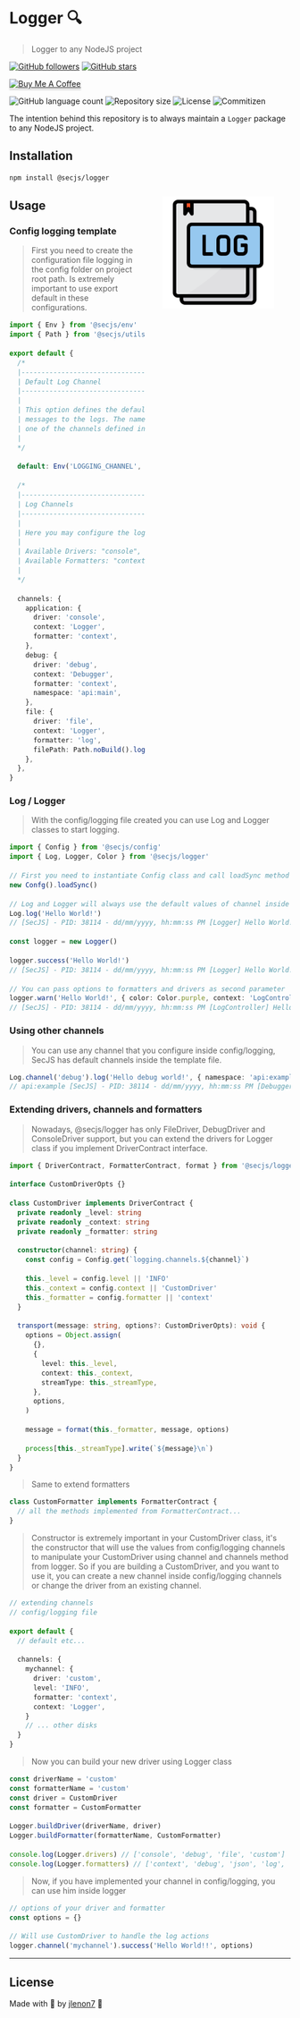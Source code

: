 # Logger 🔍

> Logger to any NodeJS project

[![GitHub followers](https://img.shields.io/github/followers/jlenon7.svg?style=social&label=Follow&maxAge=2592000)](https://github.com/jlenon7?tab=followers)
[![GitHub stars](https://img.shields.io/github/stars/secjs/logger.svg?style=social&label=Star&maxAge=2592000)](https://github.com/secjs/logger/stargazers/)

<p>
    <a href="https://www.buymeacoffee.com/secjs" target="_blank"><img src="https://www.buymeacoffee.com/assets/img/custom_images/orange_img.png" alt="Buy Me A Coffee" style="height: 41px !important;width: 174px !important;box-shadow: 0px 3px 2px 0px rgba(190, 190, 190, 0.5) !important;-webkit-box-shadow: 0px 3px 2px 0px rgba(190, 190, 190, 0.5) !important;" ></a>
</p>

<p>
  <img alt="GitHub language count" src="https://img.shields.io/github/languages/count/secjs/logger?style=for-the-badge&logo=appveyor">

  <img alt="Repository size" src="https://img.shields.io/github/repo-size/secjs/logger?style=for-the-badge&logo=appveyor">

  <img alt="License" src="https://img.shields.io/badge/license-MIT-brightgreen?style=for-the-badge&logo=appveyor">

  <img alt="Commitizen" src="https://img.shields.io/badge/commitizen-friendly-brightgreen?style=for-the-badge&logo=appveyor">
</p>

The intention behind this repository is to always maintain a `Logger` package to any NodeJS project.

<img src=".github/logger.png" width="200px" align="right" hspace="30px" vspace="100px">

## Installation

```bash
npm install @secjs/logger
```

## Usage

### Config logging template

> First you need to create the configuration file logging in the config folder on project root path. Is extremely important to use export default in these configurations.

```ts
import { Env } from '@secjs/env'
import { Path } from '@secjs/utils'

export default {
  /*
  |--------------------------------------------------------------------------
  | Default Log Channel
  |--------------------------------------------------------------------------
  |
  | This option defines the default log channel that gets used when writing
  | messages to the logs. The name specified in this option should match
  | one of the channels defined in the "channels" configuration object.
  |
  */

  default: Env('LOGGING_CHANNEL', 'application'),

  /*
  |--------------------------------------------------------------------------
  | Log Channels
  |--------------------------------------------------------------------------
  |
  | Here you may configure the log channels for your application.
  |
  | Available Drivers: "console", "debug", "file".
  | Available Formatters: "context", "debug", "json", "log".
  |
  */

  channels: {
    application: {
      driver: 'console',
      context: 'Logger',
      formatter: 'context',
    },
    debug: {
      driver: 'debug',
      context: 'Debugger',
      formatter: 'context',
      namespace: 'api:main',
    },
    file: {
      driver: 'file',
      context: 'Logger',
      formatter: 'log',
      filePath: Path.noBuild().logs('secjs.log'),
    },
  },
}
```

### Log / Logger

> With the config/logging file created you can use Log and Logger classes to start logging.

```ts
import { Config } from '@secjs/config'
import { Log, Logger, Color } from '@secjs/logger'

// First you need to instantiate Config class and call loadSync method to load configuration files
new Confg().loadSync()

// Log and Logger will always use the default values of channel inside config/logging, the default channel in here is "application".
Log.log('Hello World!')
// [SecJS] - PID: 38114 - dd/mm/yyyy, hh:mm:ss PM [Logger] Hello World! +0ms

const logger = new Logger()

logger.success('Hello World!')
// [SecJS] - PID: 38114 - dd/mm/yyyy, hh:mm:ss PM [Logger] Hello World! +0ms

// You can pass options to formatters and drivers as second parameter
logger.warn('Hello World!', { color: Color.purple, context: 'LogController' })
// [SecJS] - PID: 38114 - dd/mm/yyyy, hh:mm:ss PM [LogController] Hello World! +0ms
```

### Using other channels

> You can use any channel that you configure inside config/logging, SecJS has default channels inside the template file.

```ts
Log.channel('debug').log('Hello debug world!', { namespace: 'api:example' })
// api:example [SecJS] - PID: 38114 - dd/mm/yyyy, hh:mm:ss PM [Debugger] Hello debug world! +0ms
```

### Extending drivers, channels and formatters

> Nowadays, @secjs/logger has only FileDriver, DebugDriver and ConsoleDriver support, but you can extend the drivers for Logger class if you implement DriverContract interface.

```ts
import { DriverContract, FormatterContract, format } from '@secjs/logger'

interface CustomDriverOpts {}

class CustomDriver implements DriverContract {
  private readonly _level: string
  private readonly _context: string
  private readonly _formatter: string
  
  constructor(channel: string) {
    const config = Config.get(`logging.channels.${channel}`)
    
    this._level = config.level || 'INFO'
    this._context = config.context || 'CustomDriver'
    this._formatter = config.formatter || 'context'
  }

  transport(message: string, options?: CustomDriverOpts): void {
    options = Object.assign(
      {},
      {
        level: this._level,
        context: this._context,
        streamType: this._streamType,
      },
      options,
    )

    message = format(this._formatter, message, options)

    process[this._streamType].write(`${message}\n`)
  }
}
```

> Same to extend formatters

```ts
class CustomFormatter implements FormatterContract {
  // all the methods implemented from FormatterContract...
}
```

> Constructor is extremely important in your CustomDriver class, it's the constructor that will use the values from config/logging channels to manipulate your CustomDriver using channel and channels method from logger. 
> So if you are building a CustomDriver, and you want to use it, you can create a new channel inside config/logging channels or change the driver from an existing channel.

```ts
// extending channels
// config/logging file

export default {
  // default etc...
  
  channels: {
    mychannel: {
      driver: 'custom',
      level: 'INFO',
      formatter: 'context',
      context: 'Logger',
    }
    // ... other disks
  }
}
```

> Now you can build your new driver using Logger class

```ts
const driverName = 'custom'
const formatterName = 'custom'
const driver = CustomDriver
const formatter = CustomFormatter

Logger.buildDriver(driverName, driver)
Logger.buildFormatter(formatterName, CustomFormatter)

console.log(Logger.drivers) // ['console', 'debug', 'file', 'custom']
console.log(Logger.formatters) // ['context', 'debug', 'json', 'log', 'custom']
```

> Now, if you have implemented your channel in config/logging, you can use him inside logger

```ts
// options of your driver and formatter
const options = {}

// Will use CustomDriver to handle the log actions
logger.channel('mychannel').success('Hello World!!', options)
```

---

## License

Made with 🖤 by [jlenon7](https://github.com/jlenon7) :wave:
